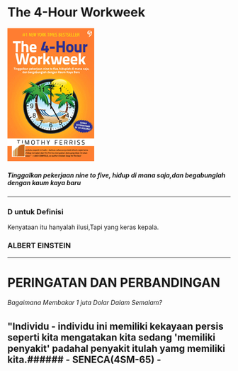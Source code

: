# The 4-Hour Workweek


                       
![Flux Explained](https://raw.githubusercontent.com/xeyzo/in-60-seconds/master/the-4-hour-workweek.gif)
##### Tinggalkan pekerjaan nine to five, hidup di mana saja,dan begabunglah dengan kaum kaya baru

---
### D untuk Definisi
   Kenyataan itu hanyalah ilusi,Tapi yang keras kepala.   
###   ALBERT EINSTEIN 
---
# PERINGATAN DAN PERBANDINGAN

###### Bagaimana Membakar 1 juta Dolar Dalam Semalam?
"Individu - individu ini memiliki kekayaan persis seperti kita mengatakan kita sedang 'memiliki penyakit' padahal
penyakit itulah  yamg memiliki kita.######         - SENECA(4SM-65) -
---
#
